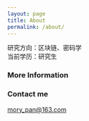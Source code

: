 ```yaml
---
layout: page
title: About
permalink: /about/
---
```


研究方向：区块链、密码学  
当前学历：研究生

### More Information



### Contact me

[mory_pan@163.com](mailto:mory_pan@163.com)

